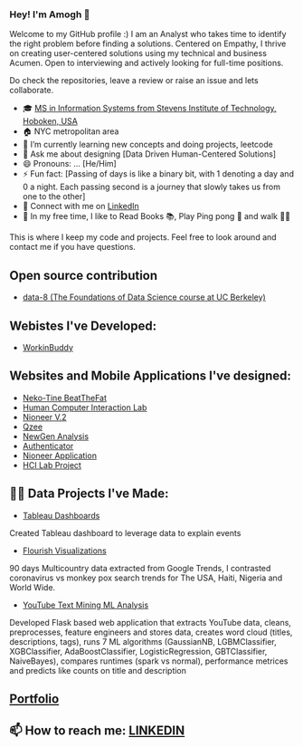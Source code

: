 ### Hey! I'm Amogh 👋

Welcome to my GitHub profile :) 
I am an Analyst who takes time to identify the right problem before finding a solutions. Centered on Empathy, I thrive on creating user-centered solutions using my technical and business Acumen. Open to interviewing and actively looking for full-time positions.

Do check the repositories, leave a review or raise an issue and lets collaborate.

- 🎓 [MS in Information Systems from Stevens Institute of Technology, Hoboken, USA](https://www.stevens.edu/school-business/masters-programs/information-systems)
- 🏠 NYC metropolitan area
- 🌱 I’m currently learning new concepts and doing projects, leetcode
- 💬 Ask me about designing [Data Driven Human-Centered Solutions]
- 😄 Pronouns: ... [He/Him]
- ⚡ Fun fact: [Passing of days is like a binary bit, with 1 denoting a day and 0 a night. Each passing second is a journey that slowly takes us from one to the other]
- 🤝 Connect with me on [LinkedIn](https://www.linkedin.com/in/amoghkokari/)
- 🎈 In my free time, I like to Read Books 📚, Play Ping pong 🏓 and walk 🚶‍♂️

This is where I keep my code and projects. Feel free to look around and contact me if you have questions.

## Open source contribution

- [data-8 (The Foundations of Data Science course at UC Berkeley)](https://github.com/data-8/datascience/pull/576)

## Webistes I've Developed:

- [WorkinBuddy](http://workinbuddy.com)

## Websites and Mobile Applications I've designed:

- [Neko-Tine BeatTheFat]()
- [Human Computer Interaction Lab](https://www.figma.com/proto/NT0i0Lx5zegnNuJArNAMWS/StevensHCI?node-id=1%3A2&starting-point-node-id=1%3A2)
- [Nioneer V.2](https://www.figma.com/proto/LzOZNJ2rKPeGM7xzjn9vrE/Untitled?node-id=1%3A2)
- [Qzee](https://www.figma.com/proto/AuFRUijarfTwSzMDBsoin3/Qzeee?node-id=0%3A3&scaling=scale-down&page-id=0%3A1&starting-point-node-id=11%3A2)
- [NewGen Analysis](https://www.figma.com/proto/YWytkthtZJxeRyecV2cI2s/NGA?node-id=11%3A5&scaling=scale-down&page-id=11%3A0&starting-point-node-id=39%3A76&show-proto-sidebar=1)
- [Authenticator](https://www.figma.com/proto/UnCjKfv9U8qaThBja217a9/Authenticator?node-id=7%3A194&scaling=min-zoom&page-id=0%3A1)
- [Nioneer Application](https://www.figma.com/proto/BjfEVzu7iWSEQ7ZtsHQvZ0/UI?node-id=1%3A25&scaling=scale-down&page-id=0%3A1&starting-point-node-id=1%3A5)
- [HCI Lab Project](https://amoghkokari.slite.page/p/HqNWOHL0w_jkiA/HCI-LAB-Project-Document)

## 👨‍💻 Data Projects I've Made:

- [Tableau Dashboards](https://public.tableau.com/app/profile/amoghkokari)

Created Tableau dashboard to leverage data to explain events

- [Flourish Visualizations](https://public.flourish.studio/visualisation/10860806/)

90 days Multicountry data extracted from Google Trends, I contrasted coronavirus vs monkey pox search trends for The USA, Haiti, Nigeria and World Wide.

- [YouTube Text Mining ML Analysis](https://github.com/amoghkokari/youTube_textMining_ML_Analysis)

Developed Flask based web application that extracts YouTube data, cleans, preprocesses, feature engineers and stores data, creates word cloud (titles, descriptions, tags), runs 7 ML algorithms (GaussianNB, LGBMClassifier, XGBClassifier, AdaBoostClassifier, LogisticRegression, GBTClassifier, NaiveBayes), compares runtimes (spark vs normal), performance metrices and predicts like counts on title and description

## [Portfolio](https://padlet.com/amoghkokari/my-portfolio-pmedtgib3l3qk1ma)

## 📫 How to reach me: [LINKEDIN](https://www.linkedin.com/in/amoghkokari/)

